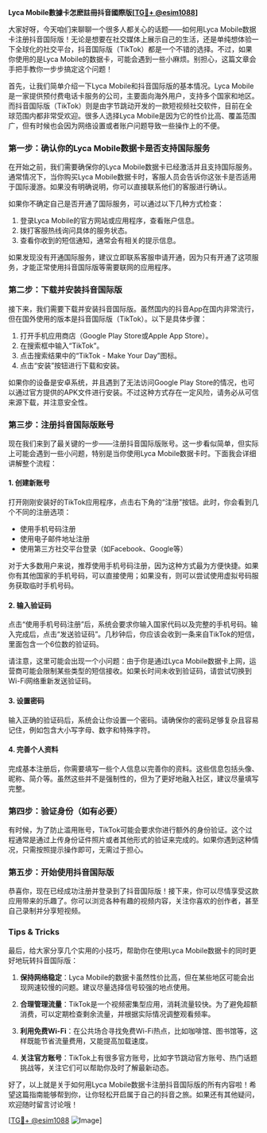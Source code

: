 **Lyca Mobile數據卡怎麽註冊抖音國際版[[TG💪+ @esim1088](https://t.me/s/esim1088)]**

大家好呀，今天咱们来聊聊一个很多人都关心的话题——如何用Lyca Mobile数据卡注册抖音国际版！无论是想要在社交媒体上展示自己的生活，还是单纯想体验一下全球化的社交平台，抖音国际版（TikTok）都是一个不错的选择。不过，如果你使用的是Lyca Mobile的数据卡，可能会遇到一些小麻烦。别担心，这篇文章会手把手教你一步步搞定这个问题！

首先，让我们简单介绍一下Lyca Mobile和抖音国际版的基本情况。Lyca Mobile是一家提供预付费电话卡服务的公司，主要面向海外用户，支持多个国家和地区。而抖音国际版（TikTok）则是由字节跳动开发的一款短视频社交软件，目前在全球范围内都非常受欢迎。很多人选择Lyca Mobile是因为它的性价比高、覆盖范围广，但有时候也会因为网络设置或者账户问题导致一些操作上的不便。

### **第一步：确认你的Lyca Mobile数据卡是否支持国际服务**

在开始之前，我们需要确保你的Lyca Mobile数据卡已经激活并且支持国际服务。通常情况下，当你购买Lyca Mobile数据卡时，客服人员会告诉你这张卡是否适用于国际漫游。如果没有明确说明，你可以直接联系他们的客服进行确认。

如果你不确定自己是否开通了国际服务，可以通过以下几种方式检查：
1. 登录Lyca Mobile的官方网站或应用程序，查看账户信息。
2. 拨打客服热线询问具体的服务状态。
3. 查看你收到的短信通知，通常会有相关的提示信息。

如果发现没有开通国际服务，建议立即联系客服申请开通，因为只有开通了这项服务，才能正常使用抖音国际版等需要联网的应用程序。

### **第二步：下载并安装抖音国际版**

接下来，我们需要下载并安装抖音国际版。虽然国内的抖音App在国内非常流行，但在国外使用的版本是抖音国际版（TikTok）。以下是具体步骤：

1. 打开手机应用商店（Google Play Store或Apple App Store）。
2. 在搜索框中输入“TikTok”。
3. 点击搜索结果中的“TikTok - Make Your Day”图标。
4. 点击“安装”按钮进行下载和安装。

如果你的设备是安卓系统，并且遇到了无法访问Google Play Store的情况，也可以通过官方提供的APK文件进行安装。不过这种方式存在一定风险，请务必从可信来源下载，并注意安全性。

### **第三步：注册抖音国际版账号**

现在我们来到了最关键的一步——注册抖音国际版账号。这一步看似简单，但实际上可能会遇到一些小问题，特别是当你使用Lyca Mobile数据卡时。下面我会详细讲解整个流程：

#### **1. 创建新账号**
打开刚刚安装好的TikTok应用程序，点击右下角的“注册”按钮。此时，你会看到几个不同的注册选项：
- 使用手机号码注册
- 使用电子邮件地址注册
- 使用第三方社交平台登录（如Facebook、Google等）

对于大多数用户来说，推荐使用手机号码注册，因为这种方式最为方便快捷。如果你有其他国家的手机号码，可以直接使用；如果没有，则可以尝试使用虚拟号码服务获取临时手机号码。

#### **2. 输入验证码**
点击“使用手机号码注册”后，系统会要求你输入国家代码以及完整的手机号码。输入完成后，点击“发送验证码”。几秒钟后，你应该会收到一条来自TikTok的短信，里面包含一个6位数的验证码。

请注意，这里可能会出现一个小问题：由于你是通过Lyca Mobile数据卡上网，运营商可能会限制某些类型的短信接收。如果长时间未收到验证码，请尝试切换到Wi-Fi网络重新发送验证码。

#### **3. 设置密码**
输入正确的验证码后，系统会让你设置一个密码。请确保你的密码足够复杂且容易记住，例如包含大小写字母、数字和特殊字符。

#### **4. 完善个人资料**
完成基本注册后，你需要填写一些个人信息以完善你的资料。这些信息包括头像、昵称、简介等。虽然这些并不是强制性的，但为了更好地融入社区，建议尽量填写完整。

### **第四步：验证身份（如有必要）**

有时候，为了防止滥用账号，TikTok可能会要求你进行额外的身份验证。这个过程通常是通过上传身份证件照片或者其他形式的验证来完成的。如果你遇到这种情况，只需按照提示操作即可，无需过于担心。

### **第五步：开始使用抖音国际版**

恭喜你，现在已经成功注册并登录到了抖音国际版！接下来，你可以尽情享受这款应用带来的乐趣了。你可以浏览各种有趣的视频内容，关注你喜欢的创作者，甚至自己录制并分享短视频。

### **Tips & Tricks**

最后，给大家分享几个实用的小技巧，帮助你在使用Lyca Mobile数据卡的同时更好地玩转抖音国际版：

1. **保持网络稳定**：Lyca Mobile的数据卡虽然性价比高，但在某些地区可能会出现网速较慢的问题。建议尽量选择信号较强的地点使用。
   
2. **合理管理流量**：TikTok是一个视频密集型应用，消耗流量较快。为了避免超额消费，可以定期检查剩余流量，并根据实际情况调整观看频率。

3. **利用免费Wi-Fi**：在公共场合寻找免费Wi-Fi热点，比如咖啡馆、图书馆等，这样既能节省流量费用，又能提高加载速度。

4. **关注官方账号**：TikTok上有很多官方账号，比如字节跳动官方账号、热门话题挑战等，关注它们可以帮助你及时了解最新动态。

好了，以上就是关于如何用Lyca Mobile数据卡注册抖音国际版的所有内容啦！希望这篇指南能够帮到你，让你轻松开启属于自己的抖音之旅。如果还有其他疑问，欢迎随时留言讨论哦！

[[TG💪+ @esim1088](https://t.me/s/esim1088) ![Image](https://i.postimg.cc/4NQfJmqS/Snipaste-2025-05-13-00-14-12.png)]